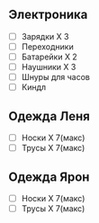 ## Электроника
- [ ] Зарядки Х 3
- [ ] Переходники
- [ ] Батарейки Х 2
- [ ] Наушники Х 3
- [ ] Шнуры для часов
- [ ] Киндл
## Одежда Леня

- [ ] Носки Х 7(макс)
- [ ] Трусы Х 7(макс)

## Одежда Ярон

- [ ] Носки Х 7(макс)
- [ ] Трусы Х 7(макс)
